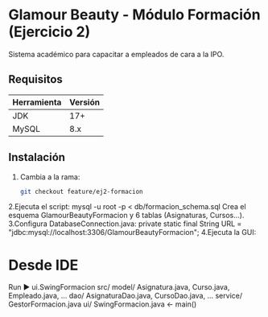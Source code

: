 # Glamour Beauty - Módulo Formación (Ejercicio 2)

Sistema académico para capacitar a empleados de cara a la IPO.

## Requisitos

| Herramienta | Versión |
|-------------|---------|
| JDK         | 17+     |
| MySQL       | 8.x     |

## Instalación

1. Cambia a la rama:

   ```bash
   git checkout feature/ej2-formacion
2.Ejecuta el script:
mysql -u root -p < db/formacion_schema.sql
Crea el esquema GlamourBeautyFormacion y 6 tablas (Asignaturas, Cursos…).
3.Configura DatabaseConnection.java:
private static final String URL =
    "jdbc:mysql://localhost:3306/GlamourBeautyFormacion";
4.Ejecuta la GUI:
# Desde IDE
Run ▶ ui.SwingFormacion
src/
  model/    Asignatura.java, Curso.java, Empleado.java, ...
  dao/      AsignaturaDao.java, CursoDao.java, ...
  service/  GestorFormacion.java
  ui/       SwingFormacion.java  ← main()
